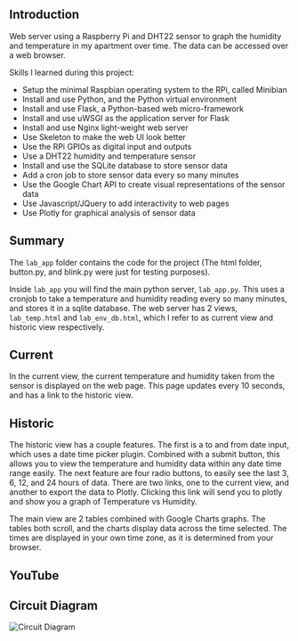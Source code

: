 ## Introduction
Web server using a Raspberry Pi and DHT22 sensor to graph the humidity and temperature in my apartment over time. The data can be accessed over a web browser.

Skills I learned during this project:
- Setup the minimal Raspbian operating system to the RPi, called Minibian
- Install and use Python, and the Python virtual environment
- Install and use Flask, a Python-based web micro-framework
- Install and use uWSGI as the application server for Flask
- Install and use Nginx light-weight web server
- Use Skeleton to make the web UI look better
- Use the RPi GPIOs as digital input and outputs
- Use a DHT22 humidity and temperature sensor
- Install and use the SQLite database to store sensor data
- Add a cron job to store sensor data every so many minutes
- Use the Google Chart API to create visual representations of the sensor data
- Use Javascript/JQuery to add interactivity to web pages
- Use Plotly for graphical analysis of sensor data

## Summary

The `lab_app` folder contains the code for the project (The html folder, button.py, and blink.py were just for testing purposes).

Inside `lab_app` you will find the main python server, `lab_app.py`. This uses a cronjob to take a temperature and humidity reading every so many minutes, and stores it in a sqlite database. The web server has 2 views, `lab_temp.html` and `lab_env_db.html`, which I refer to as current view and historic view respectively.

## Current

In the current view, the current temperature and humidity taken from the sensor is displayed on the web page. This page updates every 10 seconds, and has a link to the historic view.

## Historic

The historic view has a couple features. The first is a to and from date input, which uses a date time picker plugin. Combined with a submit button, this allows you to view the temperature and humidity data within any date time range easily. The next feature are four radio buttons, to easily see the last 3, 6, 12, and 24 hours of data. There are two links, one to the current view, and another to export the data to Plotly. Clicking this link will send you to plotly and show you a graph of Temperature vs Humidity.

The main view are 2 tables combined with Google Charts graphs. The tables both scroll, and the charts display data across the time selected. The times are displayed in your own time zone, as it is determined from your browser.

## YouTube



## Circuit Diagram

![Circuit Diagram](/Circuit.png?raw=true "Circuit Diagram")
